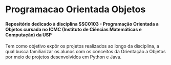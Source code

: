 # Programacao Orientada Objetos
#### Repositório dedicado à disciplina SSC0103 - Programação Orientada a Objetos cursada no ICMC (Instituto de Ciências Matemáticas e Computação) da USP

Tem como objetivo expôr os projetos realizados ao longo da disciplina, a qual busca familiarizar os alunos com os conceitos da Orientação a Objetos por meio de projetos desenvolvidos em Python e Java.